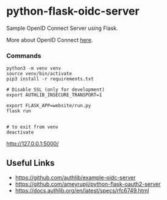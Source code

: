 # python-flask-oidc-server

Sample OpenID Connect Server using Flask.

More about OpenID Connect [here](https://openid.net/connect/).

### Commands
```
python3 -m venv venv
source venv/bin/activate
pip3 install -r requirements.txt

# Disable SSL (only for development)
export AUTHLIB_INSECURE_TRANSPORT=1

export FLASK_APP=website/run.py
flask run


# to exit from venv
deactivate
```


http://127.0.0.1:5000/

## Useful Links

- https://github.com/authlib/example-oidc-server
- https://github.com/ameyrupji/python-flask-oauth2-server
- https://docs.authlib.org/en/latest/specs/rfc6749.html
